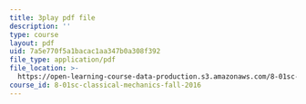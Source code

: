 ```yaml
---
title: 3play pdf file
description: ''
type: course
layout: pdf
uid: 7a5e770f5a1bacac1aa347b0a308f392
file_type: application/pdf
file_location: >-
  https://open-learning-course-data-production.s3.amazonaws.com/8-01sc-classical-mechanics-fall-2016/7a5e770f5a1bacac1aa347b0a308f392_mqFIqnCPak.pdf
course_id: 8-01sc-classical-mechanics-fall-2016
---
```

